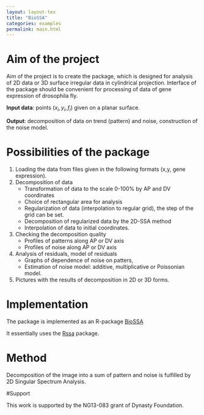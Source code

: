 ```yaml
---
layout: layout-tex
title: "BioSSA"
categories: examples
permalink: main.html
---
```

# Aim of the project


Aim of the project is to create the package, which is designed for analysis of 2D data or 3D surface irregular data in cylindrical projection. Interface of the package should be convenient for 
processing of data of gene expression of drosophila fly.

**Input data**: points $(x_i, y_i, f_i)$ given on a planar surface.

**Output**:  decomposition of data on trend (pattern) and noise, construction of the noise model.

# Possibilities of the package

1.	Loading the data from files given in the following formats
(x,y, gene expression).
2.	Decomposition of data
	-	 Transformation of data to the scale 0-100% by AP and DV coordinates
	-	Choice of rectangular area for analysis
	-	Regularization of data (interpolation to regular grid), the step of the grid can be set.
	-	Decomposition of regularized data by the 2D-SSA method
	-	Interpolation of data to initial coordinates.
3.	Checking the decomposition quality
	- Profiles of patterns along AP or DV axis
	- Profiles of noise along AP or DV axis
4.	Analysis of residuals, model of residuals
	-	Graphs of dependence of noise on patters, 
	-	Estimation of noise model: additive, multiplicative or Poissonian model.
5.	Pictures with the results of decomposition in 2D or 3D forms.

# Implementation

The package is implemented as an R-package [BioSSA](Rssa_0.10-2.zip)

It essentially uses the  [Rssa]( http://http://cran.r-project.org/web/packages/Rssa/ "Cсылка на Rssa") package.  

# Method

Decomposition of the image into a sum of pattern and noise is fulfilled  by 2D Singular Spectrum Analysis. 

#Support

This work is supported by the NG13-083 grant of Dynasty Foundation.
